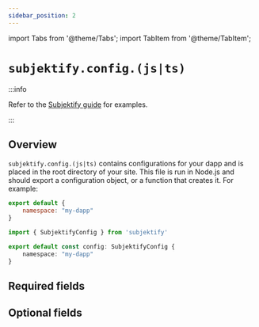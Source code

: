 ```yaml
---
sidebar_position: 2
---
```


import Tabs from '@theme/Tabs';
import TabItem from '@theme/TabItem';

# `subjektify.config.(js|ts)`

:::info

Refer to the [Subjektify guide](/docs/learn/subjektify/config) for examples.

:::

## Overview

`subjektify.config.(js|ts)` contains configurations for your dapp and is placed in the root directory of your site. This file is run in Node.js and should export a configuration object, or a function that creates it. For example:

<Tabs>
<TabItem value="js" label="JavaScript">

```js title="subjektify.config.js"
export default {
    namespace: "my-dapp"
}
```

</TabItem>
<TabItem value="ts" label="TypeScript">

```ts title="subjektify.config.ts"
import { SubjektifyConfig } from 'subjektify'

export default const config: SubjektifyConfig {
    namespace: "my-dapp"
}
```

</TabItem>
</Tabs>

## Required fields

## Optional fields
